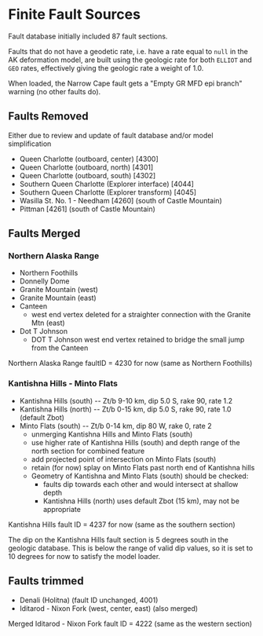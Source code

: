 # Finite Fault Sources

Fault database initially included 87 fault sections.

Faults that do not have a geodetic rate, i.e. have a rate equal to `null` in the AK deformation
model, are built using the geologic rate for both `ELLIOT` and `GEO` rates, effectively giving
the geologic rate a weight of 1.0.

When loaded, the Narrow Cape fault gets a "Empty GR MFD epi branch" warning (no other faults do).

## Faults Removed

Either due to review and update of fault database and/or model simplification

- Queen Charlotte (outboard, center) [4300]
- Queen Charlotte (outboard, north) [4301]
- Queen Charlotte (outboard, south) [4302]
- Southern Queen Charlotte (Explorer interface) [4044]
- Southern Queen Charlotte (Explorer transform) [4045]
- Wasilla St. No. 1 - Needham [4260] (south of Castle Mountain)
- Pittman [4261] (south of Castle Mountain)

## Faults Merged

### Northern Alaska Range

- Northern Foothills
- Donnelly Dome
- Granite Mountain (west)
- Granite Mountain (east)
- Canteen
  - west end vertex deleted for a straighter connection with the Granite Mtn (east)
- Dot T Johnson
  - DOT T Johnson west end vertex retained to bridge the small jump from the Canteen

Northern Alaska Range faultID = 4230 for now (same as Northern Foothills)

### Kantishna Hills - Minto Flats

- Kantishna Hills (south) -- Zt/b 9-10 km, dip 5.0 S, rake 90, rate 1.2
- Kantishna Hills (north) -- Zt/b 0-15 km, dip 5.0 S, rake 90, rate 1.0 (default Zbot)
- Minto Flats (south)     -- Zt/b 0-14 km, dip 80 W, rake 0, rate 2
  - unmerging Kantishna Hills and Minto Flats (south)
  - use higher rate of Kantishna Hills (south) and depth range of the north section for combined feature
  - add projected point of intersection on Minto Flats (south)
  - retain (for now) splay on Minto Flats past north end of Kantishna hills
  - Geometry of Kantishna and Minto Flats (south) should be checked:
    - faults dip towards each other and would intersect at shallow depth
    - Kantishna Hills (north) uses default Zbot (15 km), may not be appropriate

Kantishna Hills fault ID = 4237 for now (same as the southern section)

The dip on the Kantishna Hills fault section is 5 degrees south in the geologic database. This is
below the range of valid dip values, so it is set to 10 degrees for now to satisfy the model loader.

## Faults trimmed

- Denali (Holitna) (fault ID unchanged, 4001)
- Iditarod - Nixon Fork (west, center, east) (also merged)

Merged Iditarod - Nixon Fork fault ID = 4222 (same as the western section)
